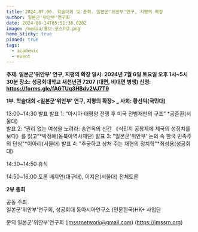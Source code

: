 ```yaml
---
title: 2024.07.06. 학술대회 및 총회. 일본군'위안부'연구, 지평의 확장
author: 일본군'위안부'연구회
date: 2024-06-14T05:51:38.020Z
image: /media/홍보-포스터2.png
home_sticky: true
pinned: true
tags:
  - academic
  - event
---
```

**주제: 일본군'위안부' 연구, 지평의 확장
일시: 2024년 7월 6일 토요일 오후 1시~5시 30분
장소: 성공회대학교 새천년관 7207 (대면, 비대면 병행)
신청: https://forms.gle/fAGTUq3HBdv2VJ7T9**

**1부. 학술대회 <일본군'위안부' 연구, 지평의 확장> _ 사회: 황선익(국민대)** 

13:00~14:30 발표
발표 1: “아시아·태평양 전쟁 후 미국 전범재판의 구조”  *공준환(서울대)\
발표 2: “권리 없는 여성을 노려라: 송연옥의 신간 《식민지 공창제에 제국의 성정치를 보다》를 읽고”*박정애(동북아역사재단)
발표 3: "일본군'위안부' 논의 속 한국 민족주의 단상"*이아리(서울대)
발표 4: "추궁하고 상처 주는 재현의 정치학"*최성용(성공회대)

14:30~14:50 휴식

14:50~16:00 토론 
배지연(대구대), 이지은(서울대)
전체토론

**2부 총회**

공동 주최\
일본군'위안부'연구회, 성공회대 동아시아연구소 (인문한국)HK+ 사업단

문의
일본군'위안부'연구회 (jmssrnetwork@gmail.com) (https://jmssrn.org)